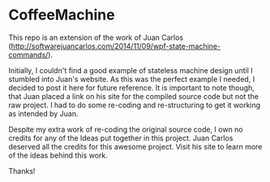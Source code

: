 # CoffeeMachine

This repo is an extension of the work of Juan Carlos (http://softwarejuancarlos.com/2014/11/09/wpf-state-machine-commands/).

Initially, I couldn't find a good example of stateless machine design until I stumbled into Juan's website. As this was the perfect example I needed, I decided to post it here for future reference. It is important to note though, that Juan placed a link on his site for the compiled source code but not the raw project. I had to do some re-coding and re-structuring to get it working as intended by Juan.

Despite my extra work of re-coding the original source code, I own no credits for any of the Ideas put together in this project. Juan Carlos deserved all the credits for this awesome project. Visit his site to learn more of the ideas behind this work.

Thanks!
